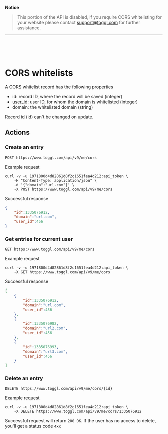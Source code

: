 **Notice**
> This portion of the API is disabled, if you require CORS whitelisting for your website please contact support@toggl.com for further assistance.

<hr>
<br><br><br>

CORS whitelists
====================

A CORS whitelist record has the following properties
* id: record ID, where the record will be saved (integer)
* user_id: user ID, for whom the domain is whitelisted (integer)
* domain: the whitelisted domain (string)

Record id (id) can't be changed on update.

## Actions
### Create an entry

`POST https://www.toggl.com/api/v9/me/cors`

Example request

```shell
curl -v -u 1971800d4d82861d8f2c1651fea4d212:api_token \
	-H "Content-Type: application/json" \
	-d '{"domain":"url.com"}' \
	-X POST https://www.toggl.com/api/v9/me/cors

```

Successful response
```json
{
	"id":1335076912,
 	"domain":"url.com",
  	"user_id":456
}
```

### Get entries for current user

`GET https://www.toggl.com/api/v9/me/cors`

Example request

```shell
curl -v -u 1971800d4d82861d8f2c1651fea4d212:api_token \
	-X GET https://www.toggl.com/api/v9/me/cors
```

Successful response
```json
[
	{
		"id":1335076912,
		"domain":"url.com",
		"user_id":456
	},
	{
		"id":1335076982,
		"domain":"url2.com",
		"user_id":456
	},
	{
		"id":1335076993,
 		"domain":"url3.com",
		"user_id":456
	}
]
```

### Delete an entry

`DELETE https://www.toggl.com/api/v9/me/cors/{id}`

Example request
```shell
curl -v -u 1971800d4d82861d8f2c1651fea4d212:api_token \
	-X DELETE https://www.toggl.com/api/v9/me/cors/1335076912
```

Successful request will return `200 OK`. If the user has no access to delete, you'll get a status code `4xx`
